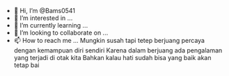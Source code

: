 - 👋 Hi, I’m @Bams0541
- 👀 I’m interested in ...
- 🌱 I’m currently learning ...
- 💞️ I’m looking to collaborate on ...
- 📫 How to reach me ...
Mungkin susah tapi tetep berjuang percaya dengan kemampuan diri sendiri
Karena dalam berjuang ada pengalaman yang terjadi di otak kita
Bahkan kalau hati sudah bisa yang baik akan tetap bai
